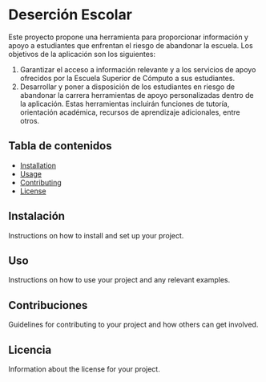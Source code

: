 # Deserción Escolar

Este proyecto propone una herramienta para proporcionar información y apoyo a estudiantes que enfrentan el riesgo de abandonar la escuela. Los objetivos de la aplicación son los siguientes:

1. Garantizar el acceso a información relevante y a los servicios de apoyo ofrecidos por la Escuela Superior de Cómputo a sus estudiantes.
2. Desarrollar y poner a disposición de los estudiantes en riesgo de abandonar la carrera herramientas de apoyo personalizadas dentro de la aplicación. Estas herramientas incluirán funciones de tutoría, orientación académica, recursos de aprendizaje adicionales, entre otros.

## Tabla de contenidos

- [Installation](#Instalación)
- [Usage](#Uso)
- [Contributing](#Contribuciones)
- [License](#Licencia)

## Instalación

Instructions on how to install and set up your project.

## Uso

Instructions on how to use your project and any relevant examples.

## Contribuciones

Guidelines for contributing to your project and how others can get involved.

## Licencia

Information about the license for your project.
